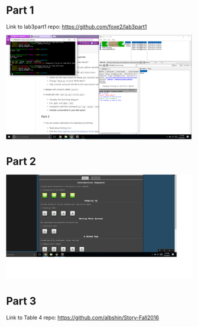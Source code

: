# Part 1
Link to lab3part1 repo: https://github.com/foxe2/lab3part1

![part 1 screenshot](lab3_screen.png)

# Part 2

![part2 screenshot](part2_screen.png)

# Part 3

Link to Table 4 repo: https://github.com/albshin/Story-Fall2016
